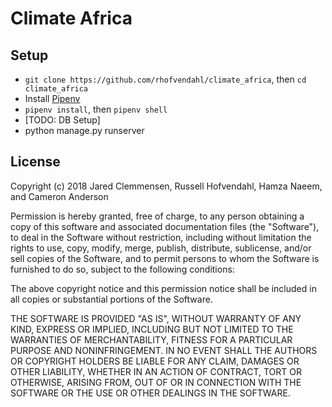 # Climate Africa

## Setup

- `git clone https://github.com/rhofvendahl/climate_africa`, then `cd climate_africa`
- Install [Pipenv](https://pipenv.pypa.io/en/latest/)
- `pipenv install`, then `pipenv shell`
- [TODO: DB Setup]
- python manage.py runserver

## License

Copyright (c) 2018 Jared Clemmensen, Russell Hofvendahl, Hamza Naeem, and Cameron Anderson

Permission is hereby granted, free of charge, to any person obtaining a copy of this software and associated documentation files (the "Software"), to deal in the Software without restriction, including without limitation the rights to use, copy, modify, merge, publish, distribute, sublicense, and/or sell copies of the Software, and to permit persons to whom the Software is furnished to do so, subject to the following conditions:

The above copyright notice and this permission notice shall be included in all copies or substantial portions of the Software.

THE SOFTWARE IS PROVIDED "AS IS", WITHOUT WARRANTY OF ANY KIND, EXPRESS OR IMPLIED, INCLUDING BUT NOT LIMITED TO THE WARRANTIES OF MERCHANTABILITY, FITNESS FOR A PARTICULAR PURPOSE AND NONINFRINGEMENT. IN NO EVENT SHALL THE AUTHORS OR COPYRIGHT HOLDERS BE LIABLE FOR ANY CLAIM, DAMAGES OR OTHER LIABILITY, WHETHER IN AN ACTION OF CONTRACT, TORT OR OTHERWISE, ARISING FROM, OUT OF OR IN CONNECTION WITH THE SOFTWARE OR THE USE OR OTHER DEALINGS IN THE SOFTWARE.
